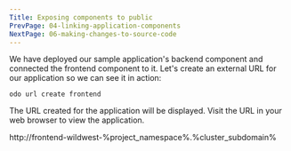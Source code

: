 ```yaml
---
Title: Exposing components to public
PrevPage: 04-linking-application-components
NextPage: 06-making-changes-to-source-code
---
```


We have deployed our sample application's backend component and connected the frontend component to it. Let's create an external URL for our application so we can see it in action:

```execute-1
odo url create frontend
```

The URL created for the application will be displayed. Visit the URL in your web browser to view the application.

http://frontend-wildwest-%project_namespace%.%cluster_subdomain%
